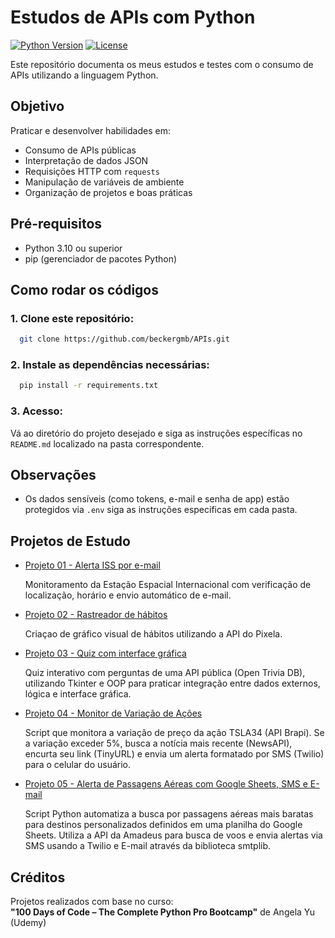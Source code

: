 # Estudos de APIs com Python

[![Python Version](https://img.shields.io/badge/python-3.10%2B-blue)](https://www.python.org/downloads/)
[![License](https://img.shields.io/badge/license-MIT-green)](LICENSE)

Este repositório documenta os meus estudos e testes com o consumo de APIs utilizando a linguagem Python.

## Objetivo
Praticar e desenvolver habilidades em:
- Consumo de APIs públicas
- Interpretação de dados JSON
- Requisições HTTP com `requests`
- Manipulação de variáveis de ambiente
- Organização de projetos e boas práticas

## Pré-requisitos
- Python 3.10 ou superior
- pip (gerenciador de pacotes Python)

## Como rodar os códigos

### 1. Clone este repositório:
```bash
  git clone https://github.com/beckergmb/APIs.git
```

### 2. Instale as dependências necessárias:
```bash
  pip install -r requirements.txt
```

### 3. Acesso: 
  Vá ao diretório do projeto desejado e siga as instruções específicas no `README.md` localizado na pasta correspondente.

## Observações
- Os dados sensíveis (como tokens, e-mail e senha de app) estão protegidos via `.env` siga as instruções específicas em 
  cada pasta.

## Projetos de Estudo
- [Projeto 01 - Alerta ISS por e-mail](Estudo/projeto_01/README.md)

    Monitoramento da Estação Espacial Internacional com verificação de localização, horário e envio automático de e-mail.


- [Projeto 02 - Rastreador de hábitos](Estudo/projeto_02/README.md)
  
    Criaçao de gráfico visual de hábitos utilizando a API do Pixela.


- [Projeto 03 - Quiz com interface gráfica](Estudo/projeto_03/README.md)
  
    Quiz interativo com perguntas de uma API pública (Open Trivia DB), utilizando Tkinter e OOP para praticar 
    integração entre dados externos, lógica e interface gráfica.


- [Projeto 04 - Monitor de Variação de Ações](Estudo/projeto_04/README.md)

    Script que monitora a variação de preço da ação TSLA34 (API Brapi). Se a variação exceder 5%, busca a 
    notícia mais recente (NewsAPI), encurta seu link (TinyURL) e envia um alerta formatado por SMS (Twilio) para o celular do usuário.

- [Projeto 05 - Alerta de Passagens Aéreas com Google Sheets, SMS e E-mail](Estudo/projeto_05/README.md)
  
    Script Python automatiza a busca por passagens aéreas mais baratas para destinos personalizados definidos em uma 
    planilha do Google Sheets. Utiliza a API da Amadeus para busca de voos e envia alertas via SMS usando a Twilio e 
    E-mail através da biblioteca smtplib.

## Créditos
Projetos realizados com base no curso:  
**"100 Days of Code – The Complete Python Pro Bootcamp"** de Angela Yu (Udemy)
